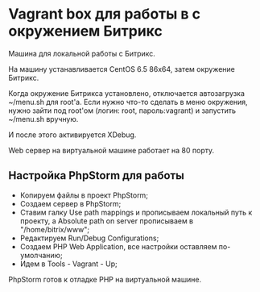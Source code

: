 # Vagrant box для работы в с окружением Битрикс

Машина для локальной работы с Битрикс. 

На машину устанавливается CentOS 6.5 86x64, затем окружение Битрикс. 

Когда окружение Битрикса установлено, отключается автозагрузка ~/menu.sh для root'а. 
Если нужно что-то сделать в меню окружения, нужно зайти под root'ом (логин: root, пароль:vagrant) и запустить ~/menu.sh вручную.

И после этого активируется XDebug.

Web сервер на виртуальной машине работает на 80 порту.

## Настройка PhpStorm для работы

 * Копируем файлы в проект PhpStorm;
 * Создаем сервер в PhpStorm;
 * Ставим галку Use path mappings и прописываем локальный путь к проекту, а Absolute path on server прописываем в "/home/bitrix/www";
 * Редактируем Run/Debug Configurations;
 * Создаем PHP Web Application, все настройки оставляем по-умолчанию;
 * Идем в Tools - Vagrant - Up;

PhpStorm готов к отладке PHP на виртуальной машине.

